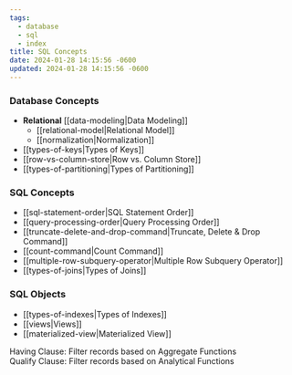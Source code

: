 ```yaml
---
tags:
  - database
  - sql
  - index
title: SQL Concepts
date: 2024-01-28 14:15:56 -0600
updated: 2024-01-28 14:15:56 -0600
---
```


### Database Concepts

* **Relational** [[data-modeling|Data Modeling]]
	* [[relational-model|Relational Model]]
	* [[normalization|Normalization]]
* [[types-of-keys|Types of Keys]]
* [[row-vs-column-store|Row vs. Column Store]]
* [[types-of-partitioning|Types of Partitioning]]

### SQL Concepts

* [[sql-statement-order|SQL Statement Order]]
* [[query-processing-order|Query Processing Order]]
* [[truncate-delete-and-drop-command|Truncate, Delete & Drop Command]]
* [[count-command|Count Command]]
* [[multiple-row-subquery-operator|Multiple Row Subquery Operator]]
* [[types-of-joins|Types of Joins]]

### SQL Objects

* [[types-of-indexes|Types of Indexes]]
* [[views|Views]]
* [[materialized-view|Materialized View]]

Having Clause: Filter records based on Aggregate Functions  
Qualify Clause: Filter records based on Analytical Functions
